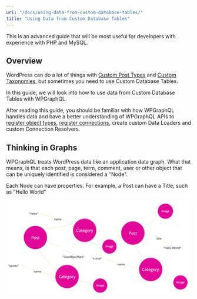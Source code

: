 ```yaml
---
uri: "/docs/using-data-from-custom-database-tables/"
title: "Using Data from Custom Database Tables"
---
```


This is an advanced guide that will be most useful for developers with experience with PHP and MySQL.

## Overview

WordPress can do a lot of things with [Custom Post Types](/docs/custom-post-types/) and [Custom Taxonomies](/docs/custom-taxonomies/), but sometimes you need to use Custom Database Tables.

In this guide, we will look into how to use data from Custom Database Tables with WPGraphQL.

After reading this guide, you should be familiar with how WPGraphQL handles data and have a better understanding of WPGraphQL APIs to [register object types](/functions/register_graphql_object_type/), [register connections](/functions/register_graphql_connection/), create custom Data Loaders and custom Connection Resolvers.

## Thinking in Graphs

WPGraphQL treats WordPress data like an application data graph. What that means, is that each post, page, term, comment, user or other object that can be uniquely identified is considered a "Node".

Each Node can have properties. For example, a Post can have a Title, such as "Hello World"

![WordPress as an Application Data Graph](./application-data-graph.png)
